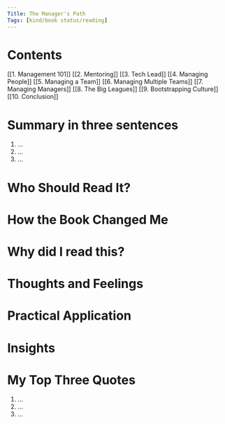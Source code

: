 ```yaml
---
Title: The Manager's Path
Tags: [kind/book status/reading] 
---
```


# Contents
[[1. Management 101]]
[[2. Mentoring]]
[[3. Tech Lead]]
[[4. Managing People]]
[[5. Managing a Team]]
[[6. Managing Multiple Teams]]
[[7. Managing Managers]]
[[8. The Big Leagues]]
[[9. Bootstrapping Culture]]
[[10. Conclusion]]

# Summary in three sentences
1. ...
2. ...
3. ...

# Who Should Read It?


# How the Book Changed Me


# Why did I read this?


# Thoughts and Feelings


# Practical Application


# Insights


# My Top Three Quotes
1. ...
2. ...
3. ...
